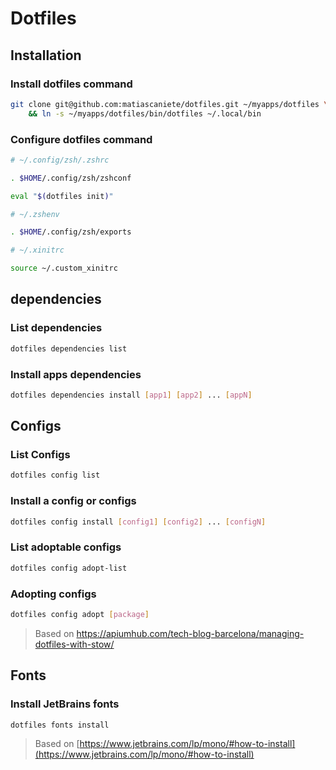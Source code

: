 # Dotfiles

## Installation

### Install dotfiles command

```sh
git clone git@github.com:matiascaniete/dotfiles.git ~/myapps/dotfiles \
    && ln -s ~/myapps/dotfiles/bin/dotfiles ~/.local/bin
```

### Configure dotfiles command

```sh
# ~/.config/zsh/.zshrc

. $HOME/.config/zsh/zshconf

eval "$(dotfiles init)"
```

```sh
# ~/.zshenv

. $HOME/.config/zsh/exports
```

```sh
# ~/.xinitrc

source ~/.custom_xinitrc
```

## dependencies

### List dependencies

```sh
dotfiles dependencies list
```

### Install apps dependencies

```sh
dotfiles dependencies install [app1] [app2] ... [appN]
```

## Configs

### List Configs

```sh
dotfiles config list
```

### Install a config or configs

```sh
dotfiles config install [config1] [config2] ... [configN]
```

### List adoptable configs

```sh
dotfiles config adopt-list
```

### Adopting configs

```sh
dotfiles config adopt [package]
```

> Based on https://apiumhub.com/tech-blog-barcelona/managing-dotfiles-with-stow/

## Fonts

### Install JetBrains fonts

```sh
dotfiles fonts install
```

> Based on
> [https://www.jetbrains.com/lp/mono/#how-to-install](https://www.jetbrains.com/lp/mono/#how-to-install)

